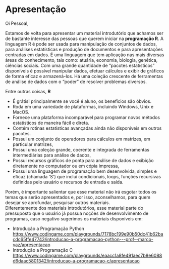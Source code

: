 # Apresentação

Oi Pessoal,

Estamos de volta para apresentar um material introdutório que achamos ser de bastante interesse das pessoas que querem iniciar na <b>programação R</b>. A linguagem R é pode ser usada para manipulação de conjuntos de dados, para análises estatísticas e produção de documentos e para apresentações centradas em dados. É uma linguagem que tem aplicação nas mais diversas áreas do conhecimento, tais como: atuária, economia, biologia, genética, ciências sociais. 
Com uma grande quantidade de “pacotes estatísticos” disponíveis é possível manipular dados, efetuar cálculos e exibir de gráficos de forma eficaz e armazená-los. Há uma coleção crescente de ferramentas de análise de dados com o “poder” de resolver problemas diversos. 

Entre outras coisas, <b>R</b> 
+ É grátis! principalmente se você é aluno, os benefícios são óbvios.
+ Roda em uma variedade de plataformas, incluindo Windows, Unix e MacOS.
+ Fornece uma plataforma incomparável para programar novos métodos estatísticos de maneira fácil e direta.
+ Contém rotinas estatísticas avançadas ainda não disponíveis em outros pacotes.
+ Possui um conjunto de operadores para cálculos em matrizes, em particular matrizes,
+ Possui uma coleção grande, coerente e integrada de ferramentas intermediárias para análise de dados,
+ Possui recursos gráficos de ponta para análise de dados e exibição diretamente no computador ou em cópia impressa,
+ Possui uma linguagem de programação bem desenvolvida, simples e eficaz (chamada 'S') que inclui
condicionais, loops, funções recursivas definidas pelo usuário e recursos de entrada e saída. <br>

Porém, é importante salientar que esse material não irá esgotar todos os temas que serão apresentados e, por isso, aconselhamos, para quem desejar se aprofundar, pesquisar outros materiais.<br>
Diferentemente dos materiais introdutórios, esse material parte do pressuposto que o usuário já possua noções de desenvolvimento de programas, caso negativo sugerimos os materiais disponíveis em:</br>
+ Introdução a Programação Python </br>
https://www.codingame.com/playgrounds/7178bc199e90b50dc41b62bacdc65ffe47743/introducao-a-programacao-python---prof--marco-vaz/apresentacao
+ Introdução a Programação C </br>
https://www.codingame.com/playgrounds/eaacc1a8fe491aec7b8e6088d6daac5801342/introducao-a-programacao-c/apresentacao
